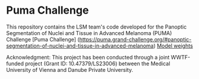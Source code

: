 # Puma Challenge
This repository contains the LSM team's code developed for the Panoptic Segmentation of Nuclei and Tissue in Advanced Melanoma (PUMA) Challenge 
[Puma Challenge] (https://puma.grand-challenge.org/#panoptic-segmentation-of-nuclei-and-tissue-in-advanced-melanoma)
[Model weights](https://huggingface.co/datasets/NiToLSM/PumaWeightsNiTo_LSM)

Acknowledgment:
This project has been conducted through a joint WWTF-funded project (Grant ID: 10.47379/LS23006) between the Medical University of Vienna and Danube Private University.
